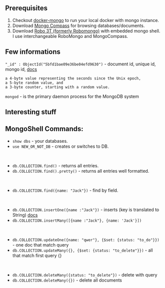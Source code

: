 ## Prerequisites
1. Checkout [docker-mongo](./docker-mongo.md) to run your local docker with mongo instance. <br> 
2. Download [Mongo Compass](https://www.mongodb.com/products/compass) for browsing databases/documents. <br>
3. Download [Robo 3T (formerly Robomongo)](https://robomongo.org/) with embedded mongo shell. <br>
I use interchangeable RoboMongo and MongoCompass. 

## Few informations
`"_id" : ObjectId("5bfd1bae09e36be04efd9630")` - document id, unique id, mongo id, [docs](https://docs.mongodb.com/manual/reference/method/ObjectId/#ObjectIDs-BSONObjectIDSpecification)
```
a 4-byte value representing the seconds since the Unix epoch,
a 5-byte random value, and
a 3-byte counter, starting with a random value.
```
`mongod` - is the primary daemon process for the MongoDB system

## Interesting stuff

## MongoShell Commands: 
- `show dbs` - your databases.
- `use NEW_OR_NOT_DB` - creates or switches to DB.

<br>

- `db.COLLECTION.find()` - returns all entries.
- `db.COLLECTION.find().pretty()` - returns all entries well formatted.

<br>

- `db.COLLECTION.find({name: "Jack"})` -  find by field.

<br>

- `db.COLLECTION.insertOne({name :"Jack"})` - inserts (key is translated to String) [docs](https://docs.mongodb.com/manual/tutorial/insert-documents/)
- `db.COLLECTION.insertMany([{name :"Jack"}, {name: 'Jack'}])`

<br> 

- `db.COLLECTION.updateOne({name: "qwer"}, {$set: {status: "to_do"}})` - one doc that match query 
- `db.COLLECTION.updateMany({}, {$set: {status: "to_delete"}})` - all that match first query {}

<br>

- `db.COLLECTION.deleteMany({status: "to_delete"})` - delete with query
- `db.COLLECTION.deleteMany({})` - delete all documents

